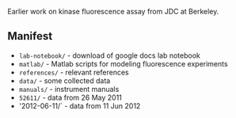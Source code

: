 Earlier work on kinase fluorescence assay from JDC at Berkeley.

Manifest
--------
* `lab-notebook/` - download of google docs lab notebook
* `matlab/` - Matlab scripts for modeling fluorescence experiments
* `references/` - relevant references
* `data/` - some collected data
* `manuals/` - instrument manuals
* `52611/` - data from 26 May 2011
* '2012-06-11/` - data from 11 Jun 2012
